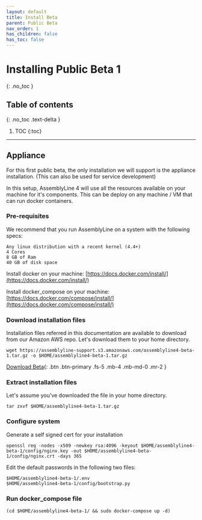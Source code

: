 ```yaml
---
layout: default
title: Install Beta
parent: Public Beta
nav_order: 1
has_children: false
has_toc: false
---
```


# Installing Public Beta 1
{: .no_toc }

## Table of contents
{: .no_toc .text-delta }

1. TOC
{:toc}

---

## Appliance

For this first public beta, the only installation we will support is the appliance installation. (This can also be used for service development)

In this setup, AssemblyLine 4 will use all the resources available on your machine for it's components. This can be deploy on any machine / VM that can run docker containers. 

### Pre-requisites

We recommend that you run AssemblyLine on a system with the following specs:

    Any linux distribution with a recent kernel (4.4+)
    4 Cores
    8 GB of Ram
    40 GB of disk space

Install docker on your machine: [https://docs.docker.com/install/](https://docs.docker.com/install/)

Install docker_compose on your machine: [https://docs.docker.com/compose/install/](https://docs.docker.com/compose/install/)

### Download installation files

Installation files referred in this documentation are available to download from our Amazon AWS repo. Let's download them to your home directory.

    wget https://assemblyline-support.s3.amazonaws.com/assemblyline4-beta-1.tar.gz -o $HOME/assemblyline4-beta-1.tar.gz

[Download Beta](https://assemblyline-support.s3.amazonaws.com/assemblyline4-beta-1.tar.gz){: .btn .btn-primary .fs-5 .mb-4 .mb-md-0 .mr-2 }

### Extract installation files

Let's assume you've downloaded the file in your home directory.

    tar zxvf $HOME/assemblyline4-beta-1.tar.gz

### Configure system

Generate a self signed cert for your installation

    openssl req -nodes -x509 -newkey rsa:4096 -keyout $HOME/assemblyline4-beta-1/config/nginx.key -out $HOME/assemblyline4-beta-1/config/nginx.crt -days 365

Edit the default passwords in the following two files:
    
    $HOME/assemblyline4-beta-1/.env
    $HOME/assemblyline4-beta-1/config/bootstrap.py


### Run docker_compose file

    (cd $HOME/assemblyline4-beta-1/ && sudo docker-compose up -d)